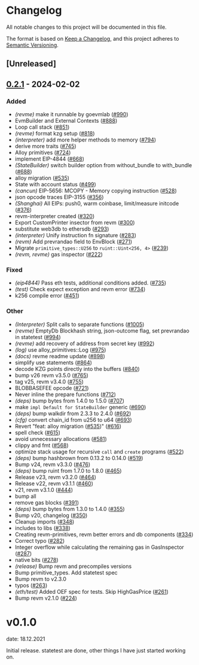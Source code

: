 # Changelog
All notable changes to this project will be documented in this file.

The format is based on [Keep a Changelog](https://keepachangelog.com/en/1.0.0/),
and this project adheres to [Semantic Versioning](https://semver.org/spec/v2.0.0.html).

## [Unreleased]

## [0.2.1](https://github.com/baoguomarshall/revm/compare/revme-v0.2.0...revme-v0.2.1) - 2024-02-02

### Added
- *(revme)* make it runnable by goevmlab ([#990](https://github.com/baoguomarshall/revm/pull/990))
- EvmBuilder and External Contexts ([#888](https://github.com/baoguomarshall/revm/pull/888))
- Loop call stack ([#851](https://github.com/baoguomarshall/revm/pull/851))
- *(revme)* format kzg setup ([#818](https://github.com/baoguomarshall/revm/pull/818))
- *(interpreter)* add more helper methods to memory ([#794](https://github.com/baoguomarshall/revm/pull/794))
- derive more traits ([#745](https://github.com/baoguomarshall/revm/pull/745))
- Alloy primitives ([#724](https://github.com/baoguomarshall/revm/pull/724))
- implement EIP-4844 ([#668](https://github.com/baoguomarshall/revm/pull/668))
- *(StateBuilder)* switch builder option from without_bundle to with_bundle ([#688](https://github.com/baoguomarshall/revm/pull/688))
- alloy migration ([#535](https://github.com/baoguomarshall/revm/pull/535))
- State with account status ([#499](https://github.com/baoguomarshall/revm/pull/499))
- *(cancun)* EIP-5656: MCOPY - Memory copying instruction ([#528](https://github.com/baoguomarshall/revm/pull/528))
- json opcode traces EIP-3155 ([#356](https://github.com/baoguomarshall/revm/pull/356))
- *(Shanghai)* All EIPs: push0, warm coinbase, limit/measure initcode ([#376](https://github.com/baoguomarshall/revm/pull/376))
- revm-interpreter created ([#320](https://github.com/baoguomarshall/revm/pull/320))
- Export CustomPrinter insector from revm ([#300](https://github.com/baoguomarshall/revm/pull/300))
- substitute web3db to ethersdb ([#293](https://github.com/baoguomarshall/revm/pull/293))
- *(interpreter)* Unify instruction fn signature ([#283](https://github.com/baoguomarshall/revm/pull/283))
- *(revm)* Add prevrandao field to EnvBlock ([#271](https://github.com/baoguomarshall/revm/pull/271))
- Migrate `primitive_types::U256` to `ruint::Uint<256, 4>` ([#239](https://github.com/baoguomarshall/revm/pull/239))
- *(revm, revme)* gas inspector ([#222](https://github.com/baoguomarshall/revm/pull/222))

### Fixed
- *(eip4844)* Pass eth tests, additional conditions added. ([#735](https://github.com/baoguomarshall/revm/pull/735))
- *(test)* Check expect exception and revm error ([#734](https://github.com/baoguomarshall/revm/pull/734))
- k256 compile error ([#451](https://github.com/baoguomarshall/revm/pull/451))

### Other
- *(Interpreter)* Split calls to separate functions ([#1005](https://github.com/baoguomarshall/revm/pull/1005))
- *(revme)* EmptyDb Blockhash string, json-outcome flag, set prevrandao in statetest ([#994](https://github.com/baoguomarshall/revm/pull/994))
- *(revme)* add recovery of address from secret key ([#992](https://github.com/baoguomarshall/revm/pull/992))
- *(log)* use alloy_primitives::Log ([#975](https://github.com/baoguomarshall/revm/pull/975))
- *(docs)* revme readme update ([#898](https://github.com/baoguomarshall/revm/pull/898))
- simplify use statements ([#864](https://github.com/baoguomarshall/revm/pull/864))
- decode KZG points directly into the buffers ([#840](https://github.com/baoguomarshall/revm/pull/840))
- bump v26 revm v3.5.0 ([#765](https://github.com/baoguomarshall/revm/pull/765))
- tag v25, revm v3.4.0 ([#755](https://github.com/baoguomarshall/revm/pull/755))
- BLOBBASEFEE opcode ([#721](https://github.com/baoguomarshall/revm/pull/721))
- Never inline the prepare functions ([#712](https://github.com/baoguomarshall/revm/pull/712))
- *(deps)* bump bytes from 1.4.0 to 1.5.0 ([#707](https://github.com/baoguomarshall/revm/pull/707))
- make `impl Default for StateBuilder` generic ([#690](https://github.com/baoguomarshall/revm/pull/690))
- *(deps)* bump walkdir from 2.3.3 to 2.4.0 ([#692](https://github.com/baoguomarshall/revm/pull/692))
- *(cfg)* convert chain_id from u256 to u64 ([#693](https://github.com/baoguomarshall/revm/pull/693))
- Revert "feat: alloy migration ([#535](https://github.com/baoguomarshall/revm/pull/535))" ([#616](https://github.com/baoguomarshall/revm/pull/616))
- spell check ([#615](https://github.com/baoguomarshall/revm/pull/615))
- avoid unnecessary allocations ([#581](https://github.com/baoguomarshall/revm/pull/581))
- clippy and fmt ([#568](https://github.com/baoguomarshall/revm/pull/568))
- optimize stack usage for recursive `call` and `create` programs ([#522](https://github.com/baoguomarshall/revm/pull/522))
- *(deps)* bump hashbrown from 0.13.2 to 0.14.0 ([#519](https://github.com/baoguomarshall/revm/pull/519))
- Bump v24, revm v3.3.0 ([#476](https://github.com/baoguomarshall/revm/pull/476))
- *(deps)* bump ruint from 1.7.0 to 1.8.0 ([#465](https://github.com/baoguomarshall/revm/pull/465))
- Release v23, revm v3.2.0 ([#464](https://github.com/baoguomarshall/revm/pull/464))
- Release v22, revm v3.1.1 ([#460](https://github.com/baoguomarshall/revm/pull/460))
- v21, revm v3.1.0 ([#444](https://github.com/baoguomarshall/revm/pull/444))
- bump all
- remove gas blocks ([#391](https://github.com/baoguomarshall/revm/pull/391))
- *(deps)* bump bytes from 1.3.0 to 1.4.0 ([#355](https://github.com/baoguomarshall/revm/pull/355))
- Bump v20, changelog ([#350](https://github.com/baoguomarshall/revm/pull/350))
- Cleanup imports ([#348](https://github.com/baoguomarshall/revm/pull/348))
- includes to libs ([#338](https://github.com/baoguomarshall/revm/pull/338))
- Creating revm-primitives, revm better errors and db components  ([#334](https://github.com/baoguomarshall/revm/pull/334))
- Correct typo ([#282](https://github.com/baoguomarshall/revm/pull/282))
- Integer overflow while calculating the remaining gas in GasInspector ([#287](https://github.com/baoguomarshall/revm/pull/287))
- native bits ([#278](https://github.com/baoguomarshall/revm/pull/278))
- *(release)* Bump revm and precompiles versions
- Bump primitive_types. Add statetest spec
- Bump revm to v2.3.0
- typos ([#263](https://github.com/baoguomarshall/revm/pull/263))
- *(eth/test)* Added OEF spec for tests. Skip HighGasPrice ([#261](https://github.com/baoguomarshall/revm/pull/261))
- Bump revm v2.1.0 ([#224](https://github.com/baoguomarshall/revm/pull/224))
# v0.1.0
date: 18.12.2021

Initial release. statetest are done, other things I have just started working on.